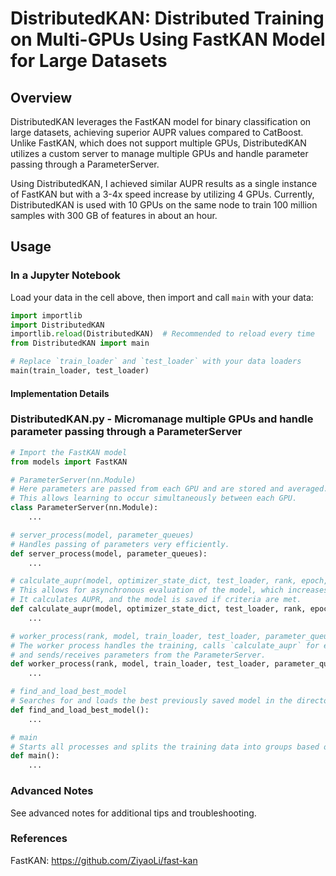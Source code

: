 # DistributedKAN: Distributed Training on Multi-GPUs Using FastKAN Model for Large Datasets

## Overview
DistributedKAN leverages the FastKAN model for binary classification on large datasets, achieving superior AUPR values compared to CatBoost. Unlike FastKAN, which does not support multiple GPUs, DistributedKAN utilizes a custom server to manage multiple GPUs and handle parameter passing through a ParameterServer.

Using DistributedKAN, I achieved similar AUPR results as a single instance of FastKAN but with a 3-4x speed increase by utilizing 4 GPUs. Currently, DistributedKAN is used with 10 GPUs on the same node to train 100 million samples with 300 GB of features in about an hour.

## Usage

### In a Jupyter Notebook
Load your data in the cell above, then import and call `main` with your data:

```python
import importlib
import DistributedKAN
importlib.reload(DistributedKAN)  # Recommended to reload every time
from DistributedKAN import main

# Replace `train_loader` and `test_loader` with your data loaders
main(train_loader, test_loader)
```

#### Implementation Details

### DistributedKAN.py - Micromanage multiple GPUs and handle parameter passing through a ParameterServer

```python
# Import the FastKAN model
from models import FastKAN  
```

```python
# ParameterServer(nn.Module)
# Here parameters are passed from each GPU and are stored and averaged. 
# This allows learning to occur simultaneously between each GPU.
class ParameterServer(nn.Module):
    ...
```

```python
# server_process(model, parameter_queues)
# Handles passing of parameters very efficiently.
def server_process(model, parameter_queues):
    ...
```

```python
# calculate_aupr(model, optimizer_state_dict, test_loader, rank, epoch, avg_epoch_loss, epoch_start_time)
# This allows for asynchronous evaluation of the model, which increases the speed of training.
# It calculates AUPR, and the model is saved if criteria are met.
def calculate_aupr(model, optimizer_state_dict, test_loader, rank, epoch, avg_epoch_loss, epoch_start_time):
    ...
```

```python
# worker_process(rank, model, train_loader, test_loader, parameter_queue, device)
# The worker process handles the training, calls `calculate_aupr` for evaluation,
# and sends/receives parameters from the ParameterServer.
def worker_process(rank, model, train_loader, test_loader, parameter_queue, device):
    ...
```

```python
# find_and_load_best_model
# Searches for and loads the best previously saved model in the directory.
def find_and_load_best_model():
    ...
```

```python
# main
# Starts all processes and splits the training data into groups based on the number of available GPUs.
def main():
    ...
```
### Advanced Notes
See advanced notes for additional tips and troubleshooting.

### References
FastKAN: https://github.com/ZiyaoLi/fast-kan
